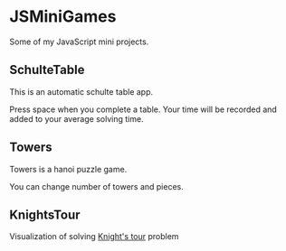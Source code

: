 # JSMiniGames

Some of my JavaScript mini projects.

## SchulteTable
This is an automatic schulte table app.

Press space when you complete a table. Your time will be recorded and added to your average solving time.

## Towers
Towers is a hanoi puzzle game.

You can change number of towers and pieces.

## KnightsTour
Visualization of solving [Knight's tour](https://en.wikipedia.org/wiki/Knight%27s_tour) problem
